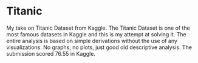 # Titanic
My take on Titanic Dataset from Kaggle. The Titanic Dataset is one of the most famous datasets in Kaggle and this is my attempt at solving it. The entire analysis is based on simple derivations without the use of any visualizations. No graphs, no plots, just good old descriptive analysis. The submission scored 76.55 in Kaggle.
